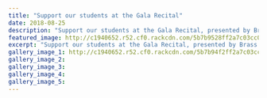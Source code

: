 ```yaml
---
title: "Support our students at the Gala Recital"
date: 2018-08-25
description: "Support our students at the Gala Recital, presented by Brass Whanganui on Saturday 25 August..."
featured_image: http://c1940652.r52.cf0.rackcdn.com/5b7b9528ff2a7c03cc000058/Gala-Recital-poster-250sarah-wright-mancers-25-aug.gif
excerpt: "Support our students at the Gala Recital, presented by Brass Whanganui on Saturday 25 August."
gallery_image_1: http://c1940652.r52.cf0.rackcdn.com/5b7b94f2ff2a7c03cc000056/Gala-Recital-poster-sarah-wright-mancers-25-aug.gif
gallery_image_2: 
gallery_image_3: 
gallery_image_4: 
gallery_image_5: 
---
```

